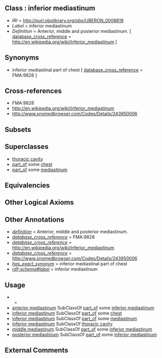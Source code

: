 
## Class : inferior mediastinum

 * *IRI* = http://purl.obolibrary.org/obo/UBERON_0008819
 * *Label* = inferior mediastinum
 * *Definition* = Anterior, middle and posterior mediastinum. [ [database_cross_reference](../../ef/oboInOwl#hasDbXref.md) = http://en.wikipedia.org/wiki/Inferior_mediastinum ]

## Synonyms

 * inferior mediastinal part of chest [ [database_cross_reference](../../ef/oboInOwl#hasDbXref.md) = FMA:9828 ]

## Cross-references

 * FMA:9828
 * http://en.wikipedia.org/wiki/Inferior_mediastinum
 * http://www.snomedbrowser.com/Codes/Details/243950006

## Subsets


## Superclasses

 * [thoracic cavity](../../UBERON/24/UBERON_0002224.md)
 * [part_of](../../BFO/50/BFO_0000050.md) some [chest](../../UBERON/43/UBERON_0001443.md)
 * [part_of](../../BFO/50/BFO_0000050.md) some [mediastinum](../../UBERON/28/UBERON_0003728.md)

## Equivalencies


## Other Logical Axioms


## Other Annotations

 * *[definition](../../IAO/15/IAO_0000115.md)* = Anterior, middle and posterior mediastinum.
 * *[database_cross_reference](../../ef/oboInOwl#hasDbXref.md)* = FMA:9828
 * *[database_cross_reference](../../ef/oboInOwl#hasDbXref.md)* = http://en.wikipedia.org/wiki/Inferior_mediastinum
 * *[database_cross_reference](../../ef/oboInOwl#hasDbXref.md)* = http://www.snomedbrowser.com/Codes/Details/243950006
 * *[has_exact_synonym](../../ym/oboInOwl#hasExactSynonym.md)* = inferior mediastinal part of chest
 * *[rdf-schema#label](../../el/rdf-schema#label.md)* = inferior mediastinum

## Usage

 * -
 * [anterior mediastinum](../../UBERON/20/UBERON_0008820.md) SubClassOf [part_of](../../BFO/50/BFO_0000050.md) some [inferior mediastinum](../../UBERON/19/UBERON_0008819.md)
 * [inferior mediastinum](../../UBERON/19/UBERON_0008819.md) SubClassOf [part_of](../../BFO/50/BFO_0000050.md) some [chest](../../UBERON/43/UBERON_0001443.md)
 * [inferior mediastinum](../../UBERON/19/UBERON_0008819.md) SubClassOf [part_of](../../BFO/50/BFO_0000050.md) some [mediastinum](../../UBERON/28/UBERON_0003728.md)
 * [inferior mediastinum](../../UBERON/19/UBERON_0008819.md) SubClassOf [thoracic cavity](../../UBERON/24/UBERON_0002224.md)
 * [middle mediastinum](../../UBERON/21/UBERON_0008821.md) SubClassOf [part_of](../../BFO/50/BFO_0000050.md) some [inferior mediastinum](../../UBERON/19/UBERON_0008819.md)
 * [posterior mediastinum](../../UBERON/22/UBERON_0008822.md) SubClassOf [part_of](../../BFO/50/BFO_0000050.md) some [inferior mediastinum](../../UBERON/19/UBERON_0008819.md)

## External Comments

